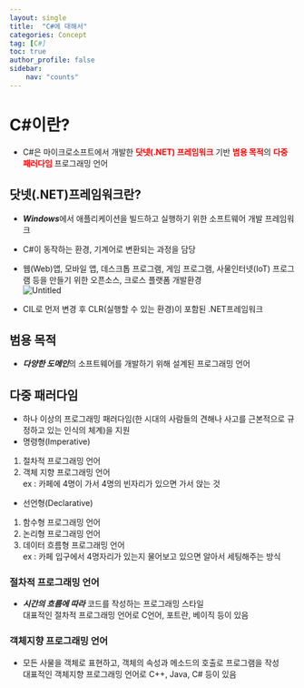 ```yaml
---
layout: single
title:  "C#에 대해서"
categories: Concept
tag: [C#]
toc: true
author_profile: false
sidebar:
    nav: "counts"
---
```


# C#이란?  
- C#은 마이크로소프트에서 개발한 <span style="color:red">**닷넷(.NET) 프레임워크**</span> 기반 <span style="color:red">**범용 목적**</span>의 <span style="color:red">**다중 패러다임** </span>프로그래밍 언어    
  
    
## 닷넷(.NET)프레임워크란?  
- ***Windows***에서 애플리케이션을 빌드하고 실행하기 위한 소프트웨어 개발 프레임워크  
- C#이 동작하는 환경, 기계어로 변환되는 과정을 담당  
- 웹(Web)앱, 모바일 앱, 데스크톱 프로그램, 게임 프로그램, 사물인터넷(IoT) 프로그램 등을 만들기 위한 오픈소스, 크로스 플랫폼 개발환경  
![Untitled](https://github.com/user-attachments/assets/3263f333-fbf6-47d8-a798-a2a39e50deef)
  
- CIL로 먼저 변경 후 CLR(실행할 수 있는 환경)이 포함된 .NET프레임워크  
  
    
## 범용 목적  
- ***다양한 도메인***의 소프트웨어를 개발하기 위해 설계된 프로그래밍 언어  
  
## 다중 패러다임  
- 하나 이상의 프로그래밍 패러다임(한 시대의 사람들의 견해나 사고를 근본적으로 규정하고 있는 인식의 체계)을 지원  
- 명령형(Imperative)  
1. 절차적 프로그래밍 언어  
2. 객체 지향 프로그래밍 언어  
ex : 카페에 4명이 가서 4명의 빈자리가 있으면 가서 앉는 것    

- 선언형(Declarative)
1. 함수형 프로그래밍 언어  
2. 논리형 프로그래밍 언어  
3. 데이터 흐름형 프로그래밍 언어  
ex : 카페 입구에서 4명자리가 있는지 물어보고 있으면 알아서 세팅해주는 방식  
  
### 절차적 프로그래밍 언어  
- ***시간의 흐름에 따라*** 코드를 작성하는 프로그래밍 스타일  
대표적인 절차적 프로그래밍 언어로 C언어, 포트란, 베이직 등이 있음  
  
### 객체지향 프로그래밍 언어  
- 모든 사물을 객체로 표현하고, 객체의 속성과 메소드의 호출로 프로그램을 작성  
대표적인 객체지향 프로그래밍 언어로 C++, Java, C# 등이 있음
